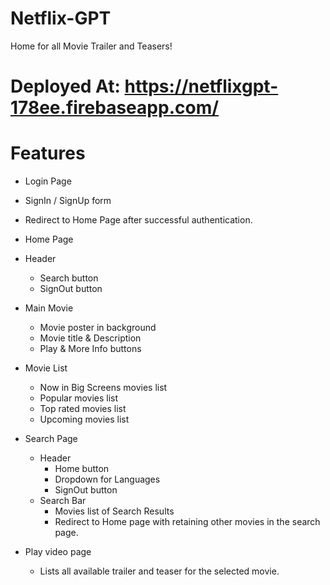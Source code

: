 # Netflix-GPT

Home for all Movie Trailer and Teasers! 

# Deployed At: https://netflixgpt-178ee.firebaseapp.com/

# Features

- Login Page
 - SignIn / SignUp form
 - Redirect to Home Page after successful authentication.

- Home Page
 - Header
    - Search button
    - SignOut button
 - Main Movie
   - Movie poster in background
   - Movie title & Description
   - Play & More Info buttons  
 - Movie List  
   - Now in Big Screens movies list
   - Popular movies list
   - Top rated movies list
   - Upcoming movies list

- Search Page
    - Header
        - Home button
        - Dropdown for Languages
        - SignOut button
    - Search Bar  
        - Movies list of Search Results
        - Redirect to Home page with retaining other movies in the search page.  

- Play video page
    - Lists all available trailer and teaser for the selected movie.

